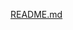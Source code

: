 [README.md](https://github.com/fvanroie/MqttClientPlugin/blob/master/examples/README.md ':include')
